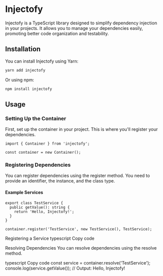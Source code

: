# Injectofy

Injectofy is a TypeScript library designed to simplify dependency injection in your projects. It allows you to manage your dependencies easily, promoting better code organization and testability.

## Installation

You can install Injectofy using Yarn:

```bash
yarn add injectofy
```

Or using npm:

```bash
npm install injectofy
```

## Usage

### Setting Up the Container

First, set up the container in your project. This is where you'll register your dependencies.

```
import { Container } from 'injectofy';

const container = new Container();
```

### Registering Dependencies

You can register dependencies using the register method. You need to provide an identifier, the instance, and the class type.

#### Example Services

```
export class TestService {
  public getValue(): string {
    return 'Hello, Injectofy!';
  }
}

container.register('TestService', new TestService(), TestService);
```

Registering a Service
typescript
Copy code

Resolving Dependencies
You can resolve dependencies using the resolve method.

typescript
Copy code
const service = container.resolve('TestService');
console.log(service.getValue()); // Output: Hello, Injectofy!

```

```
